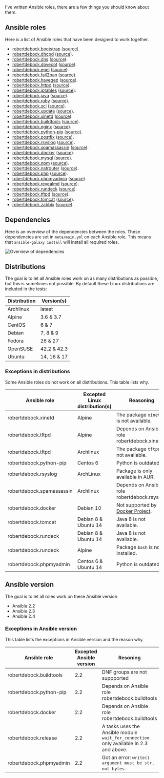 I've written Ansible roles, there are a few things you should know about them.

## Ansible roles
Here is a list of Ansible roles that have been designed to work together.
- [robertdebock.bootstrap](https://galaxy.ansible.com/robertdebock/bootstrap/) ([source](https://github.com/robertdebock/ansible-role-bootstrap)).
- [robertdebock.dhcpd](https://galaxy.ansible.com/robertdebock/dhcpd/) ([source](https://github.com/robertdebock/ansible-role-dhcpd)).
- [robertdebock.dns](https://galaxy.ansible.com/robertdebock/dns/) ([source](https://github.com/robertdebock/ansible-role-dns)).
- [robertdebock.dovecot](https://galaxy.ansible.com/robertdebock/dovecot/) ([source](https://github.com/robertdebock/ansible-role-dovecot)).
- [robertdebock.epel](https://galaxy.ansible.com/robertdebock/epel/) ([source](https://github.com/robertdebock/ansible-role-epel)).
- [robertdebock.fail2ban](https://galaxy.ansible.com/robertdebock/fail2ban/) ([source](https://github.com/robertdebock/ansible-role-fail2ban)).
- [robertdebock.haveged](https://galaxy.ansible.com/robertdebock/haveged/) ([source](https://github.com/robertdebock/ansible-role-haveged)).
- [robertdebock.httpd](https://galaxy.ansible.com/robertdebock/httpd/) ([source](https://github.com/robertdebock/ansible-role-httpd)).
- [robertdebock.iptables](https://galaxy.ansible.com/robertdebock/iptables/) ([source](https://github.com/robertdebock/ansible-role-iptables)).
- [robertdebock.java](https://galaxy.ansible.com/robertdebock/java/) ([source](https://github.com/robertdebock/ansible-role-java)).
- [robertdebock.ruby](https://galaxy.ansible.com/robertdebock/ruby/) ([source](https://github.com/robertdebock/ansible-role-ruby)).
- [robertdebock.scl](https://galaxy.ansible.com/robertdebock/scl/) ([source](https://github.com/robertdebock/ansible-role-scl)).
- [robertdebock.update](https://galaxy.ansible.com/robertdebock/update/) ([source](https://github.com/robertdebock/ansible-role-update)).
- [robertdebock.xinetd](https://galaxy.ansible.com/robertdebock/xinetd/) ([source](https://github.com/robertdebock/ansible-role-xinetd)).
- [robertdebock.buildtools](https://galaxy.ansible.com/robertdebock/buildtools/) ([source](https://github.com/robertdebock/ansible-role-buildtools)).
- [robertdebock.nginx](https://galaxy.ansible.com/robertdebock/nginx/) ([source](https://github.com/robertdebock/ansible-role-nginx)).
- [robertdebock.python-pip](https://galaxy.ansible.com/robertdebock/python-pip/) ([source](https://github.com/robertdebock/ansible-role-python-pip)).
- [robertdebock.postfix](https://galaxy.ansible.com/robertdebock/postfix/) ([source](https://github.com/robertdebock/ansible-role-postfix)).
- [robertdebock.rsyslog](https://galaxy.ansible.com/robertdebock/rsyslog/) ([source](https://github.com/robertdebock/ansible-role-rsyslog)).
- [robertdebock.spamassassin](https://galaxy.ansible.com/robertdebock/spamassassin/) ([source](https://github.com/robertdebock/ansible-role-spamassassin)).
- [robertdebock.docker](https://galaxy.ansible.com/robertdebock/docker/) ([source](https://github.com/robertdebock/ansible-role-docker)).
- [robertdebock.mysql](https://galaxy.ansible.com/robertdebock/mysql/) ([source](https://github.com/robertdebock/ansible-role-mysql)).
- [robertdebock.npm](https://galaxy.ansible.com/robertdebock/npm/) ([source](https://github.com/robertdebock/ansible-role-npm)).
- [robertdebock.natrouter](https://galaxy.ansible.com/robertdebock/natrouter/) ([source](https://github.com/robertdebock/ansible-role-natrouter)).
- [robertdebock.php](https://galaxy.ansible.com/robertdebock/php/) ([source](https://github.com/robertdebock/ansible-role-php)).
- [robertdebock.phpmyadmin](https://galaxy.ansible.com/robertdebock/phpmyadmin/) ([source](https://github.com/robertdebock/ansible-role-phpmyadmin)).
- [robertdebock.revealmd](https://galaxy.ansible.com/robertdebock/revealmd/) ([source](https://github.com/robertdebock/ansible-role-revealmd)).
- [robertdebock.rundeck](https://galaxy.ansible.com/robertdebock/rundeck/) ([source](https://github.com/robertdebock/ansible-role-rundeck)).
- [robertdebock.tftpd](https://galaxy.ansible.com/robertdebock/tftpd/) ([source](https://github.com/robertdebock/ansible-role-tftpd)).
- [robertdebock.tomcat](https://galaxy.ansible.com/robertdebock/tomcat/) ([source](https://github.com/robertdebock/ansible-role-tomcat)).
- [robertdebock.zabbix](https://galaxy.ansible.com/robertdebock/zabbix/) ([source](https://github.com/robertdebock/ansible-role-zabbix)).

## Dependencies
Here is an overview of the dependencies between the roles. These dependencies are set in `meta/main.yml` on each Ansible role. This means that `ansible-galaxy install` will install all required roles.

![Overview of dependencies](https://robertdebock.github.io/images/dependencies.png "Dependecy overview")

## Distributions
The goal is to let all Ansible roles work on as many distributions as possible, but this is sometimes not possible. By default these Linux distributions are included in the tests:

| Distribution | Version(s)  |
|--------------|-------------|
| Archlinux    | latest      |
| Alpine       | 3.6 & 3.7   |
| CentOS       | 6 & 7       |
| Debian       | 7, 8 & 9    |
| Fedora       | 26 & 27     |
| OpenSUSE     | 42.2 & 42.3 | 
| Ubuntu       | 14, 16 & 17 |

### Exceptions in distributions
Some Ansible roles do not work on all distributions. This table lists why.

| Ansible role | Excepted Linux distribution(s) | Reasoning |
|--------------|--------------------------------|-----------|
| robertdebock.xinetd | Alpine | The package `xinetd` is not available. |
| robertdebock.tftpd | Alpine | Depends on Ansible role robertdebock.xinetd. |
| robertdebock.tftpd | Archlinux | The package `tftpd` is not available. |
| robertdebock.python-pip | Centos 6 | Python is outdated. |
| robertdebock.rsyslog | ArchLinux | Package is only available in AUR. |
| robertdebock.spamassassin | Archlinux | Depends on Ansible role robertdebock.rsyslog. |
| robertdebock.docker | Debian 10 | Not supported by [Docker Project](https://apt.dockerproject.org/repo/dists/). |
| robertdebock.tomcat | Debian 8 & Ubuntu 14 | Java 8 is not available. |
| robertdebock.rundeck | Debian 8 & Ubuntu 14 | Java 8 is not available. |
| robertdebock.rundeck | Alpine | Package `bash` is not installed. |
| robertdebock.phpmyadmin | Centos 6 & Ubuntu 14 | Python is outdated. |

## Ansible version
The goal is to let all roles work on these Ansible version:
- Ansible 2.2
- Ansible 2.3
- Ansible 2.4

### Exceptions in Ansible version
This table lists the exceptions in Ansible version and the reason why.

| Ansible role | Excepted Ansible version | Resoning |
|---|---|---|
| robertdebock.buildtools | 2.2 | DNF groups are not suppported |
| robertdebock.python-pip | 2.2 | Depends on Ansible role robertdebock.buildtools |
| robertdebock.docker | 2.2 | Depends on Ansible role robertdebock.buildtools | 
| robertdebock.release | 2.2 | A tasks uses the Ansible module `wait_for_connection` only available in 2.3 and above. |
| robertdebock.phpmyadmin | 2.2 | Got an error: `write() argument must be str, not bytes`. |

